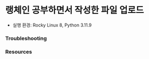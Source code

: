

# 랭체인 공부하면서 작성한 파일 업로드
* 실행 환경: Rocky Linux 8, Python 3.11.9

### Troubleshooting 

### Resources

